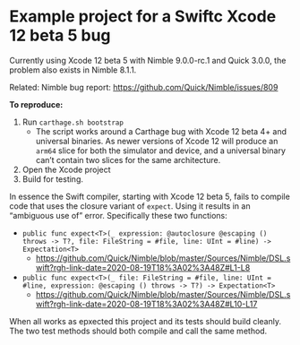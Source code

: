 # Example project for a Swiftc Xcode 12 beta 5 bug

Currently using Xcode 12 beta 5 with Nimble 9.0.0-rc.1 and Quick 3.0.0, the problem also exists in Nimble 8.1.1.

Related: Nimble bug report: https://github.com/Quick/Nimble/issues/809

**To reproduce:**

1. Run `carthage.sh bootstrap`
    - The script works around a Carthage bug with Xcode 12 beta 4+ and universal binaries. As newer versions of Xcode 12 will produce an `arm64` slice for both the simulator and device, and a universal binary can’t contain two slices for the same architecture.
2. Open the Xcode project
3. Build for testing.

In essence the Swift compiler, starting with Xcode 12 beta 5, fails to compile code that uses the closure variant of `expect`. Using it results in an “ambiguous use of” error. Specifically these two functions:
- `public func expect<T>(_ expression: @autoclosure @escaping () throws -> T?, file: FileString = #file, line: UInt = #line) -> Expectation<T>`
   - https://github.com/Quick/Nimble/blob/master/Sources/Nimble/DSL.swift?rgh-link-date=2020-08-19T18%3A02%3A48Z#L1-L8
- `public func expect<T>(_ file: FileString = #file, line: UInt = #line, expression: @escaping () throws -> T?) -> Expectation<T>`
   - https://github.com/Quick/Nimble/blob/master/Sources/Nimble/DSL.swift?rgh-link-date=2020-08-19T18%3A02%3A48Z#L10-L17

When all works as epxected this project and its tests should build cleanly. The two test methods should both compile and call the same method.
